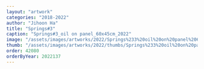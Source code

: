 ```yaml
---
layout: "artwork"
categories: "2018-2022"
author: "Jihoon Ha"
title: "Springs#3"
caption: "Springs#3_oil on panel_60x45cm_2022"
image: "/assets/images/artworks/2022/Springs%233%20oil%20on%20panel%2060x45cm%202022.jpg"
thumb: "/assets/images/artworks/2022/thumbs/Springs%233%20oil%20on%20panel%2060x45cm%202022.jpg"
order: 42080
orderByYear: 2022137
---
```


